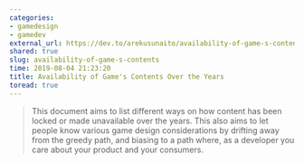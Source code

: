 ```yaml
---
categories:
- gamedesign
- gamedev
external_url: https://dev.to/arekusunaito/availability-of-game-s-contents-over-the-years-2h23
shared: true
slug: availability-of-game-s-contents
time: 2019-08-04 21:23:20
title: Availability of Game's Contents Over the Years
toread: true
---
```


> This document aims to list different ways on how content has been locked or made unavailable over the years. This also aims to let people know various game design considerations by drifting away from the greedy path, and biasing to a path where, as a developer you care about your product and your consumers.
